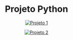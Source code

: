 <!-- Seu nome de usuário -->
<h1 align="center">Projeto Python</h1>

<!-- Link para um projeto -->
<p align="center">
  <a href="https://github.com/rilker/python/tree/main/tradutor">
    <img src="https://img.shields.io/badge/Projeto%201-Ver%20Repositório-blue" alt="Projeto 1">
  </a>
</p>

<!-- Link para outro projeto -->
<p align="center">
  <a href="">
    <img src="https://img.shields.io/badge/Projeto%202-Ver%20Repositório-blue" alt="Projeto 2">
  </a>
</p>

